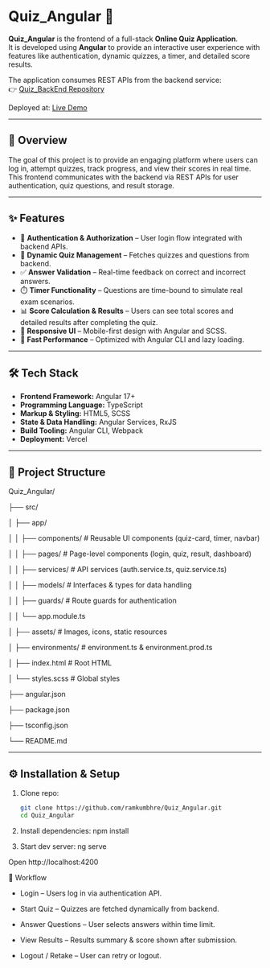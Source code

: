 # Quiz_Angular 🎯

**Quiz_Angular** is the frontend of a full-stack **Online Quiz Application**.  
It is developed using **Angular** to provide an interactive user experience with features like authentication, dynamic quizzes, a timer, and detailed score results.  

The application consumes REST APIs from the backend service:  
👉 [Quiz_BackEnd Repository](https://github.com/ramkumbhre/Quiz_BackEnd.git)  

Deployed at: [Live Demo](https://quiz-angular-system.vercel.app/login)

---

## 📌 Overview

The goal of this project is to provide an engaging platform where users can log in, attempt quizzes, track progress, and view their scores in real time.  
This frontend communicates with the backend via REST APIs for user authentication, quiz questions, and result storage.

---

## ✨ Features

- 🔐 **Authentication & Authorization** – User login flow integrated with backend APIs.  
- 📝 **Dynamic Quiz Management** – Fetches quizzes and questions from backend.  
- ✅ **Answer Validation** – Real-time feedback on correct and incorrect answers.  
- ⏱️ **Timer Functionality** – Questions are time-bound to simulate real exam scenarios.  
- 📊 **Score Calculation & Results** – Users can see total scores and detailed results after completing the quiz.  
- 📱 **Responsive UI** – Mobile-first design with Angular and SCSS.  
- 🚀 **Fast Performance** – Optimized with Angular CLI and lazy loading.  

---

## 🛠️ Tech Stack

- **Frontend Framework:** Angular 17+  
- **Programming Language:** TypeScript  
- **Markup & Styling:** HTML5, SCSS  
- **State & Data Handling:** Angular Services, RxJS  
- **Build Tooling:** Angular CLI, Webpack  
- **Deployment:** Vercel  

---

## 📂 Project Structure

Quiz_Angular/

├── src/

│ ├── app/

│ │ ├── components/ # Reusable UI components (quiz-card, timer, navbar)

│ │ ├── pages/ # Page-level components (login, quiz, result, dashboard)

│ │ ├── services/ # API services (auth.service.ts, quiz.service.ts)

│ │ ├── models/ # Interfaces & types for data handling

│ │ ├── guards/ # Route guards for authentication

│ │ └── app.module.ts

│ ├── assets/ # Images, icons, static resources

│ ├── environments/ # environment.ts & environment.prod.ts

│ ├── index.html # Root HTML

│ └── styles.scss # Global styles

├── angular.json

├── package.json

├── tsconfig.json

└── README.md


---

## ⚙️ Installation & Setup

1. Clone repo:
   ```bash
   git clone https://github.com/ramkumbhre/Quiz_Angular.git
   cd Quiz_Angular

2. Install dependencies:
npm install

3. Start dev server:
ng serve

Open http://localhost:4200

🔄 Workflow

* Login – Users log in via authentication API.

* Start Quiz – Quizzes are fetched dynamically from backend.

* Answer Questions – User selects answers within time limit.

* View Results – Results summary & score shown after submission.

* Logout / Retake – User can retry or logout.



